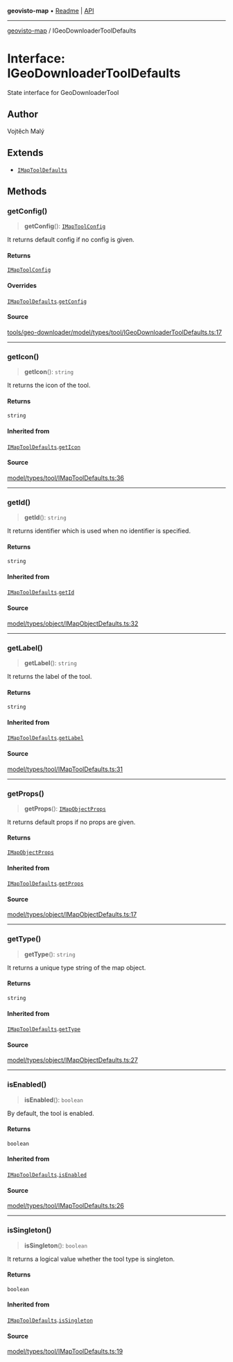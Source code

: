 **geovisto-map** • [Readme](../README.md) \| [API](../globals.md)

***

[geovisto-map](../README.md) / IGeoDownloaderToolDefaults

# Interface: IGeoDownloaderToolDefaults

State interface for GeoDownloaderTool

## Author

Vojtěch Malý

## Extends

- [`IMapToolDefaults`](IMapToolDefaults.md)

## Methods

### getConfig()

> **getConfig**(): [`IMapToolConfig`](../type-aliases/IMapToolConfig.md)

It returns default config if no config is given.

#### Returns

[`IMapToolConfig`](../type-aliases/IMapToolConfig.md)

#### Overrides

[`IMapToolDefaults`](IMapToolDefaults.md).[`getConfig`](IMapToolDefaults.md#getconfig)

#### Source

[tools/geo-downloader/model/types/tool/IGeoDownloaderToolDefaults.ts:17](https://github.com/geovisto/geovisto-map/blob/5ee2cb5d45c19062fc8fc6beefa2848c076518b6/src/tools/geo-downloader/model/types/tool/IGeoDownloaderToolDefaults.ts#L17)

***

### getIcon()

> **getIcon**(): `string`

It returns the icon of the tool.

#### Returns

`string`

#### Inherited from

[`IMapToolDefaults`](IMapToolDefaults.md).[`getIcon`](IMapToolDefaults.md#geticon)

#### Source

[model/types/tool/IMapToolDefaults.ts:36](https://github.com/geovisto/geovisto-map/blob/5ee2cb5d45c19062fc8fc6beefa2848c076518b6/src/model/types/tool/IMapToolDefaults.ts#L36)

***

### getId()

> **getId**(): `string`

It returns identifier which is used when no identifier is specified.

#### Returns

`string`

#### Inherited from

[`IMapToolDefaults`](IMapToolDefaults.md).[`getId`](IMapToolDefaults.md#getid)

#### Source

[model/types/object/IMapObjectDefaults.ts:32](https://github.com/geovisto/geovisto-map/blob/5ee2cb5d45c19062fc8fc6beefa2848c076518b6/src/model/types/object/IMapObjectDefaults.ts#L32)

***

### getLabel()

> **getLabel**(): `string`

It returns the label of the tool.

#### Returns

`string`

#### Inherited from

[`IMapToolDefaults`](IMapToolDefaults.md).[`getLabel`](IMapToolDefaults.md#getlabel)

#### Source

[model/types/tool/IMapToolDefaults.ts:31](https://github.com/geovisto/geovisto-map/blob/5ee2cb5d45c19062fc8fc6beefa2848c076518b6/src/model/types/tool/IMapToolDefaults.ts#L31)

***

### getProps()

> **getProps**(): [`IMapObjectProps`](../type-aliases/IMapObjectProps.md)

It returns default props if no props are given.

#### Returns

[`IMapObjectProps`](../type-aliases/IMapObjectProps.md)

#### Inherited from

[`IMapToolDefaults`](IMapToolDefaults.md).[`getProps`](IMapToolDefaults.md#getprops)

#### Source

[model/types/object/IMapObjectDefaults.ts:17](https://github.com/geovisto/geovisto-map/blob/5ee2cb5d45c19062fc8fc6beefa2848c076518b6/src/model/types/object/IMapObjectDefaults.ts#L17)

***

### getType()

> **getType**(): `string`

It returns a unique type string of the map object.

#### Returns

`string`

#### Inherited from

[`IMapToolDefaults`](IMapToolDefaults.md).[`getType`](IMapToolDefaults.md#gettype)

#### Source

[model/types/object/IMapObjectDefaults.ts:27](https://github.com/geovisto/geovisto-map/blob/5ee2cb5d45c19062fc8fc6beefa2848c076518b6/src/model/types/object/IMapObjectDefaults.ts#L27)

***

### isEnabled()

> **isEnabled**(): `boolean`

By default, the tool is enabled.

#### Returns

`boolean`

#### Inherited from

[`IMapToolDefaults`](IMapToolDefaults.md).[`isEnabled`](IMapToolDefaults.md#isenabled)

#### Source

[model/types/tool/IMapToolDefaults.ts:26](https://github.com/geovisto/geovisto-map/blob/5ee2cb5d45c19062fc8fc6beefa2848c076518b6/src/model/types/tool/IMapToolDefaults.ts#L26)

***

### isSingleton()

> **isSingleton**(): `boolean`

It returns a logical value whether the tool type is singleton.

#### Returns

`boolean`

#### Inherited from

[`IMapToolDefaults`](IMapToolDefaults.md).[`isSingleton`](IMapToolDefaults.md#issingleton)

#### Source

[model/types/tool/IMapToolDefaults.ts:19](https://github.com/geovisto/geovisto-map/blob/5ee2cb5d45c19062fc8fc6beefa2848c076518b6/src/model/types/tool/IMapToolDefaults.ts#L19)
